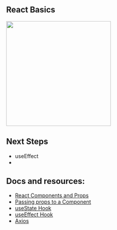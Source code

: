 ## React Basics

<img src="https://i.ibb.co/nfnkcrB/taz.png" width="280"/>

## Next Steps

- useEffect
-

## Docs and resources:

- [React Components and Props](https://reactjs.org/docs/components-and-props.html)
- [Passing props to a Component](https://beta.reactjs.org/learn/passing-props-to-a-component)
- [useState Hook](https://www.w3schools.com/react/react_usestate.asp)
- [useEffect Hook](https://reactjs.org/docs/hooks-effect.html)
- [Axios](https://axios-http.com/docs/intro)
